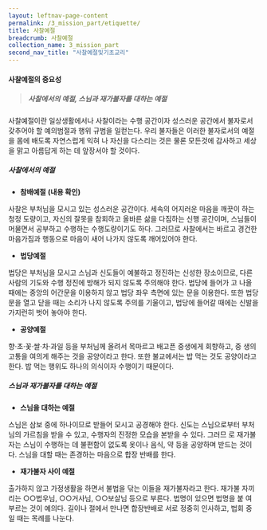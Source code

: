 ```yaml
---
layout: leftnav-page-content
permalink: /3_mission_part/etiquette/
title: 사찰예절
breadcrumb: 사찰예절
collection_name: 3_mission_part
second_nav_title: "사찰예절및기초교리"
---
```


#### **사찰예절의 중요성**
> <h5>사찰에서의 예절, 스님과 재가불자를 대하는 예절 </h5>

사찰예절이란 일상생활에서나 사찰이라는 수행 공간이자 성스러운 공간에서 불자로서 갖추어야 할 예의범절과 행위 규범을 일컫는다. 우리 불자들은 이러한 불자로서의 예절 을 몸에 배도록 자연스럽게 익혀 나 자신을 다스리는 것은 물론 모든것에 감사하고 세상을 맑고 아름답게 하는 데 앞장서야 할 것이다.


##### **사찰에서의 예절**

* **참배예절** **(내용 확인)**

사찰은 부처님을 모시고 있는 성스러운 공간이다. 세속의 어지러운 마음을 깨끗이 하는 청정 도량이고, 자신의 잘못을 참회하고 올바른 삶을 다짐하는 신행 공간이며, 스님들이 머물면서 공부하고 수행하는 수행도량이기도 하다. 그러므로 사찰에서는 바르고 경건한 마음가짐과 행동으로 마음이 새어 나가지 않도록 깨어있어야 한다.

* **법당예절**

법당은 부처님을 모시고 스님과 신도들이 예불하고 정진하는 신성한 장소이므로, 다른 사람의 기도와 수행 정진에 방해가 되지 않도록 주의해야 한다. 법당에 들어가 고 나올 때에는 중앙의 어간문을 이용하지 않고 법당 좌우 측면에 있는 문을 이용한다. 또한 법당 문을 열고 닫을 때는 소리가 나지 않도록 주의를 기울이고, 법당에 들어갈 때에는 신발을 가지런히 벗어 놓아야 한다.

* **공양예절**

향·초·꽃·쌀·차·과일 등을 부처님께 올려서 목마르고 배고픈 중생에게 회향하고, 중 생의 고통을 여의게 해주는 것을 공양이라고 한다. 또한 불교에서는 밥 먹는 것도 공양이라고 한다. 밥 먹는 행위도 하나의 의식이자 수행이기 때문이다.


##### **스님과 재가불자를 대하는 예절**

* **스님을 대하는 예절**

스님은 삼보 중에 하나이므로 받들어 모시고 공경해야 한다. 신도는 스님으로부터 부처님의 가르침을 받을 수 있고, 수행자의 진정한 모습을 본받을 수 있다. 그러므 로 재가불자는 스님이 수행하는 데 불편함이 없도록 옷이나 음식, 약 등을 공양하며 받드는 것이다. 스님을 대할 때는 존경하는 마음으로 합장 반배를 한다.


* **재가불자 사이 예절**

출가하지 않고 가정생활을 하면서 불법을 닦는 이들을 재가불자라고 한다. 재가불 자끼리는 ○○법우님, ○○거사님, ○○보살님 등으로 부른다. 법명이 있으면 법명을 붙 여 부르는 것이 예의다. 길이나 절에서 만나면 합장반배로 서로 정중히 인사하고, 법회 중 일 때는 목례를 나눈다.